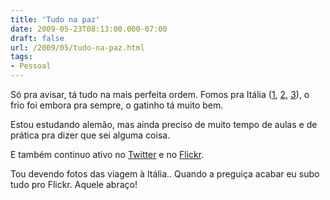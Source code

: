 ```yaml
---
title: 'Tudo na paz'
date: 2009-05-23T08:13:00.000-07:00
draft: false
url: /2009/05/tudo-na-paz.html
tags: 
- Pessoal
---
```


Só pra avisar, tá tudo na mais perfeita ordem. Fomos pra Itália ([1](http://whodsay.blogspot.com/2009/05/ferias-na-vizinha.html), [2](http://whodsay.blogspot.com/2009/05/e-no-episodio-de-hoje.html), [3](http://whodsay.blogspot.com/2009/05/vespa-de-estimacao.html)), o frio foi embora pra sempre, o gatinho tá muito bem.  
  
Estou estudando alemão, mas ainda preciso de muito tempo de aulas e de prática pra dizer que sei alguma coisa.  
  
E também continuo ativo no [Twitter](http://twitter.com/cetico) e no [Flickr](http://www.flickr.com/photos/93543981@N00/).  
  
Tou devendo fotos das viagem à Itália.. Quando a preguiça acabar eu subo tudo pro Flickr. Aquele abraço!
